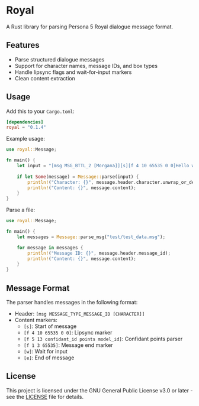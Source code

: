 # Royal

A Rust library for parsing Persona 5 Royal dialogue message format.

## Features

- Parse structured dialogue messages
- Support for character names, message IDs, and box types
- Handle lipsync flags and wait-for-input markers
- Clean content extraction

## Usage

Add this to your `Cargo.toml`:

```toml
[dependencies]
royal = "0.1.4"
```

Example usage:

```rust
use royal::Message;

fn main() {
    let input = "[msg MSG_BTTL_2 [Morgana]][s][f 4 10 65535 0 0]Hello world![f 1 3 65535][w][e]";
    
    if let Some(message) = Message::parse(input) {
        println!("Character: {}", message.header.character.unwrap_or_default());
        println!("Content: {}", message.content);
    }
}
```

Parse a file:

```rust
use royal::Message;

fn main() {
    let messages = Message::parse_msg("test/test_data.msg");

    for message in messages {
        println!("Message ID: {}", message.header.message_id);
        println!("Content: {}", message.content);
    }
}
```

## Message Format

The parser handles messages in the following format:
- Header: `[msg MESSAGE_TYPE_MESSAGE_ID [CHARACTER]]`
- Content markers:
  - `[s]`: Start of message
  - `[f 4 10 65535 0 0]`: Lipsync marker
  - `[f 5 13 confidant_id points model_id]`: Confidant points parser
  - `[f 1 3 65535]`: Message end marker
  - `[w]`: Wait for input
  - `[e]`: End of message

## License

This project is licensed under the GNU General Public License v3.0 or later - see the [LICENSE](LICENSE) file for details.